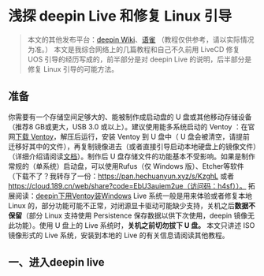 # 浅探 deepin Live 和修复 Linux 引导
> 本文的其他发布平台：[deepin Wiki](https://wiki.deepin.org/zh/04_%E6%8C%89%E5%90%AF%E5%8A%A8%E9%A1%BA%E5%BA%8F%E5%88%92%E5%88%86/00_%E7%B3%BB%E7%BB%9F%E5%90%AF%E5%8A%A8%E5%89%8D/01_%E5%90%AF%E5%8A%A8%E9%A1%B9%E7%9B%B8%E5%85%B3/%E6%B5%85%E6%8E%A2deepin-Live%E5%92%8C%E4%BF%AE%E5%A4%8DLinux%E5%BC%95%E5%AF%BC)、[语雀](https://www.yuque.com/pzm9012/ct5ume/ihc99w)
> （教程仅供参考，请以实际情况为准。）
本文是我综合网络上的几篇教程和自己不久前用 LiveCD 修复 UOS 引导的经历写成的，前半部分是对 deepin Live 的说明，后半部分是修复 Linux 引导的可能方法。
## 准备
你需要有一个存储空间足够大的、能被制作成启动盘的 U 盘或其他移动存储设备（推荐8 GB或更大，USB 3.0 或以上）。建议使用能多系统启动的 Ventoy ：在官网[下载 Ventoy](https://ventoy.net/cn/download.html)，解压后运行，安装 Ventoy 到 U 盘中（ U 盘会被清空，请提前迁移好其中的文件），再复制镜像进去（或者直接引导启动本地硬盘上的镜像文件）（详细介绍请阅读[文档](https://ventoy.net/cn/doc_news.html)）。制作后 U 盘存储文件的功能基本不受影响。如果是制作常规的（单系统）启动盘，可以使用Rufus（仅 Windows 版）、Etcher等软件（下载不了？我转存了一份：https://pan.hechuanyun.xyz/s/KzghL 或者 https://cloud.189.cn/web/share?code=EbU3auiem2ue（访问码：h4sf））。
拓展阅读：[deepin下用Ventoy装Windows](https://www.yuque.com/pzm9012/ct5ume/uf10gv)
Live 系统一般是用来体验或者修复本地 Linux 的，部分功能可能不正常，对闭源显卡驱动可能缺少支持，关机之后**数据不保留**（部分 Linux 支持使用 Persistence 保存数据以供下次使用，deepin 镜像无此功能）。使用 U 盘上的 Live 系统时，**关机之前切勿拔下 U 盘。**
本文只讲述 ISO 镜像形式的 Live 系统，安装到本地的 Live 的有关信息请阅读其他教程。

## 一、进入deepin live
